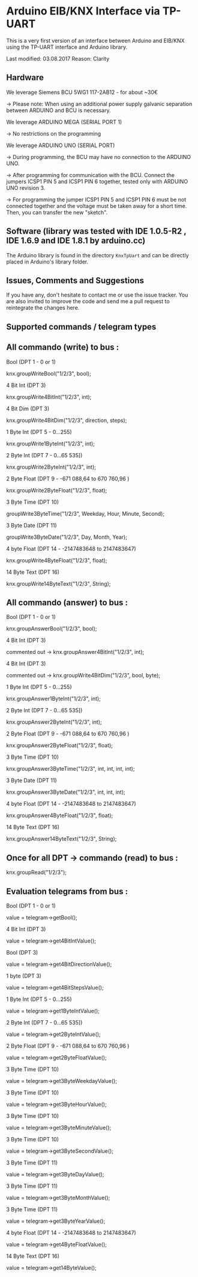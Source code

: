 Arduino EIB/KNX Interface via TP-UART
=====================================


This is a very first version of an interface between Arduino and EIB/KNX using the TP-UART interface and Arduino library.

Last modified: 03.08.2017
Reason: Clarity

Hardware
--------

We leverage Siemens BCU 5WG1 117-2AB12 - for about ~30€

-> Please note: When using an additional power supply galvanic separation between ARDUINO and BCU is necessary.


We leverage ARDUINO MEGA (SERIAL PORT 1)

-> No restrictions on the programming


We leverage ARDUINO UNO (SERIAL PORT)

-> During programming, the BCU may have no connection to the ARDUINO UNO.

-> After programming for communication with the BCU. Connect the jumpers ICSP1 PIN 5 and ICSP1 PIN 6 together, tested only with ARDUINO UNO revision 3.

-> For programming the jumper ICSP1 PIN 5 and ICSP1 PIN 6 must be not connected together and the voltage must be taken away for a short time. Then, you can transfer the new "sketch". 


Software (library was tested with IDE 1.0.5-R2 , IDE 1.6.9  and IDE 1.8.1 by arduino.cc)
---------------------------------------------------------------------------

The Arduino library is found in the directory `KnxTpUart` and can be directly placed in Arduino's library folder. 


Issues, Comments and Suggestions
--------------------------------

If you have any, don't hesitate to contact me or use the issue tracker. You are also invited to improve the code and send me a pull request to reintegrate the changes here.


Supported commands / telegram types
-----------------------------------
All commando (write) to bus :
-----------------------------

Bool (DPT 1 - 0 or 1)

knx.groupWriteBool("1/2/3", bool);



4 Bit Int (DPT 3)

knx.groupWrite4BitInt("1/2/3", int);



4 Bit Dim (DPT 3)

knx.groupWrite4BitDim("1/2/3", direction, steps);



1 Byte Int (DPT 5 - 0...255)

knx.groupWrite1ByteInt("1/2/3", int);



2 Byte Int (DPT 7 - 0…65 535])

knx.groupWrite2ByteInt("1/2/3", int);



2 Byte Float (DPT 9 - -671 088,64 to 670 760,96 )

knx.groupWrite2ByteFloat("1/2/3", float);



3 Byte Time (DPT 10)

groupWrite3ByteTime("1/2/3", Weekday, Hour, Minute, Second);



3 Byte Date (DPT 11)

groupWrite3ByteDate("1/2/3", Day, Month, Year);



4 byte Float (DPT 14 - -2147483648 to 2147483647) 

knx.groupWrite4ByteFloat("1/2/3", float);



14 Byte Text (DPT 16)

knx.groupWrite14ByteText("1/2/3", String);



All commando (answer) to bus :
------------------------------

Bool (DPT 1 - 0 or 1)

knx.groupAnswerBool("1/2/3", bool);



4 Bit Int (DPT 3)

commented out -> knx.groupAnswer4BitInt("1/2/3", int);



4 Bit Int (DPT 3)

commented out -> knx.groupWrite4BitDim("1/2/3", bool, byte);



1 Byte Int (DPT 5 - 0...255)

knx.groupAnswer1ByteInt("1/2/3", int);



2 Byte Int (DPT 7 - 0…65 535])

knx.groupAnswer2ByteInt("1/2/3", int);



2 Byte Float (DPT 9 - -671 088,64 to 670 760,96 )

knx.groupAnswer2ByteFloat("1/2/3", float);



3 Byte Time (DPT 10)

knx.groupAnswer3ByteTime("1/2/3", int, int, int, int);



3 Byte Date (DPT 11)

knx.groupAnswer3ByteDate("1/2/3", int, int, int);



4 byte Float (DPT 14 - -2147483648 to 2147483647)

knx.groupAnswer4ByteFloat("1/2/3", float);



14 Byte Text (DPT 16)

knx.groupAnswer14ByteText("1/2/3", String);


Once for all DPT -> commando (read) to bus :
--------------------------------------------

knx.groupRead("1/2/3");



Evaluation telegrams from bus :
-------------------------------

Bool (DPT 1 - 0 or 1)

value = telegram->getBool();



4 Bit Int (DPT 3)

value = telegram->get4BitIntValue();



Bool (DPT 3)

value = telegram->get4BitDirectionValue();



1 byte (DPT 3)

value = telegram->get4BitStepsValue();



1 Byte Int (DPT 5 - 0...255)

value = telegram->get1ByteIntValue();



2 Byte Int (DPT 7 - 0…65 535])

value = telegram->get2ByteIntValue();



2 Byte Float (DPT 9 - -671 088,64 to 670 760,96 )

value = telegram->get2ByteFloatValue();



3 Byte Time (DPT 10)

value = telegram->get3ByteWeekdayValue();



3 Byte Time (DPT 10)

value = telegram->get3ByteHourValue();



3 Byte Time (DPT 10)

value = telegram->get3ByteMinuteValue();



3 Byte Time (DPT 10)

value = telegram->get3ByteSecondValue();



3 Byte Time (DPT 11)

value = telegram->get3ByteDayValue();


3 Byte Time (DPT 11)

value = telegram->get3ByteMonthValue();



3 Byte Time (DPT 11)

value = telegram->get3ByteYearValue();



4 byte Float (DPT 14 - -2147483648 to 2147483647)

value = telegram->get4ByteFloatValue();



14 Byte Text (DPT 16)

value = telegram->get14ByteValue();